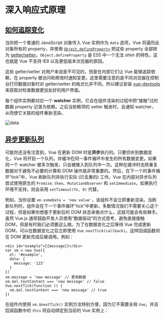 # 深入响应式原理

## [如何追踪变化](https://v2.cn.vuejs.org/v2/guide/reactivity.html#如何追踪变化)

当你把一个普通的 JavaScript 对象传入 Vue 实例作为 `data` 选项，Vue 将遍历此对象所有的 property，并使用 [`Object.defineProperty`](https://developer.mozilla.org/zh-CN/docs/Web/JavaScript/Reference/Global_Objects/Object/defineProperty) 把这些 property 全部转为 [getter/setter](https://developer.mozilla.org/zh-CN/docs/Web/JavaScript/Guide/Working_with_Objects#定义_getters_与_setters)。`Object.defineProperty` 是 ES5 中一个无法 shim 的特性，这也就是 Vue 不支持 IE8 以及更低版本浏览器的原因。

这些 getter/setter 对用户来说是不可见的，但是在内部它们让 Vue 能够追踪依赖，在 property 被访问和修改时通知变更。这里需要注意的是不同浏览器在控制台打印数据对象时对 getter/setter 的格式化并不同，所以建议安装 [vue-devtools](https://github.com/vuejs/vue-devtools) 来获取对检查数据更加友好的用户界面。

每个组件实例都对应一个 **watcher** 实例，它会在组件渲染的过程中把“接触”过的数据 property 记录为依赖。之后当依赖项的 setter 触发时，会通知 watcher，从而使它关联的组件重新渲染。

![data](https://v2.cn.vuejs.org/images/data.png)

## [异步更新队列](https://v2.cn.vuejs.org/v2/guide/reactivity.html#异步更新队列)

可能你还没有注意到，Vue 在更新 DOM 时是**异步**执行的。只要侦听到数据变化，Vue 将开启一个队列，并缓冲在同一事件循环中发生的所有数据变更。如果同一个 watcher 被多次触发，只会被推入到队列中一次。这种在缓冲时去除重复数据对于避免不必要的计算和 DOM 操作是非常重要的。然后，在下一个的事件循环“tick”中，Vue 刷新队列并执行实际 (已去重的) 工作。Vue 在内部对异步队列尝试使用原生的 `Promise.then`、`MutationObserver` 和 `setImmediate`，如果执行环境不支持，则会采用 `setTimeout(fn, 0)` 代替。

例如，当你设置 `vm.someData = 'new value'`，该组件不会立即重新渲染。当刷新队列时，组件会在下一个事件循环“tick”中更新。多数情况我们不需要关心这个过程，但是如果你想基于更新后的 DOM 状态来做点什么，这就可能会有些棘手。虽然 Vue.js 通常鼓励开发人员使用“数据驱动”的方式思考，避免直接接触 DOM，但是有时我们必须要这么做。为了在数据变化之后等待 Vue 完成更新 DOM，可以在数据变化之后立即使用 `Vue.nextTick(callback)`。这样回调函数将在 DOM 更新完成后被调用。例如：

```
<div id="example">{{message}}</div>
var vm = new Vue({
  el: '#example',
  data: {
    message: '123'
  }
})
vm.message = 'new message' // 更改数据
vm.$el.textContent === 'new message' // false
Vue.nextTick(function () {
  vm.$el.textContent === 'new message' // true
})
```

在组件内使用 `vm.$nextTick()` 实例方法特别方便，因为它不需要全局 `Vue`，并且回调函数中的 `this` 将自动绑定到当前的 Vue 实例上：